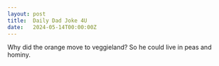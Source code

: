 ```yaml
---
layout: post
title:  Daily Dad Joke 4U
date:   2024-05-14T00:00:00Z
---
```

Why did the orange move to veggieland? So he could live in peas and hominy.
